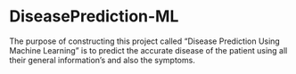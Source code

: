 # DiseasePrediction-ML
The purpose of constructing this project called “Disease Prediction Using Machine Learning” is to predict the accurate disease of the patient using all their general information’s and also the symptoms. 
